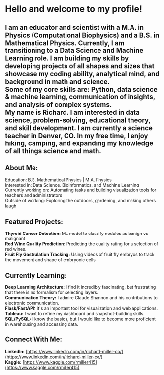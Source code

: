 # Hello and welcome to my profile!    
I am an **educator and scientist** with a M.A. in Physics (Computational Biophysics) and a B.S. in Mathematical Physics.
Currently, I am transitioning to a **Data Science and Machine Learning** role. I am building my skills by developing projects of all shapes and sizes that showcase my coding ability, analytical mind, and background in math and science.  
Some of my core skills are: Python, data science & machine learning, communication of insights, and analysis of complex systems.  
My name is Richard. I am interested in data science, problem-solving, educational theory, and skill development. I am currently a science teacher in Denver, CO. In my free time, I enjoy hiking, camping, and expanding my knowledge of all things science and math.  
---  
## About Me:  
Education: B.S. Mathematical Physics | M.A. Physics  
Interested in: Data Science, Bioinformatics, and Machine Learning  
Currently working on: Automating tasks and building visualization tools for teachers and administrators  
Outside of working: Exploring the outdoors, gardening, and making others laugh    
## Featured Projects:  
**Thyroid Cancer Detection:** ML model to classify nodules as benign vs malignant  
**Red Wine Quality Prediction:** Predicting the quality rating for a selection of red wines.  
**Fruit Fly Gastrulation Tracking:** Using videos of fruit fly embryos to track the movement and shape of embryonic cells  
## Currently Learning:  
**Deep Learning Architecture:** I find it incredibly fascinating, but frustrating that there is no formalism for selecting layers.  
**Communication Theory:** I admire Claude Shannon and his contributions to electronic communication.  
**Flask/FastAPI:** It's an important tool for visualization and web applications.  
**Tableau:** I want to refine my dashboard and snapshot-building skills.  
**SQL/PySQL:** I know the basics, but I would like to become more proficient in warehousing and accessing data.  
## Connect With Me:  
**LinkedIn:** [https://www.linkedin.com/in/richard-miller-co/](https://www.linkedin.com/in/richard-miller-co/)  
**Kaggle:** [https://www.kaggle.com/rmiller415](https://www.kaggle.com/rmiller415)

